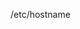 <!-- changing the hostname permanantly as in exercise 02 require one to edit the file:  -->

/etc/hostname